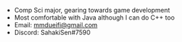 - Comp Sci major, gearing towards game development 
- Most comfortable with Java although I can do C++ too
- Email: mmdueifi@gmail.com
- Discord: SahakiSen#7590

<!---
MaryamDu/MaryamDu is a ✨ special ✨ repository because its `README.md` (this file) appears on your GitHub profile.
You can click the Preview link to take a look at your changes.
--->
